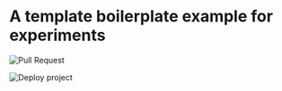 # A template boilerplate example for experiments #

![Pull Request](https://github.com/pableco/playscss/workflows/Pull%20Request/badge.svg?branch=master)

![Deploy project](https://github.com/pableco/playscss/workflows/Deploy%20project/badge.svg)
